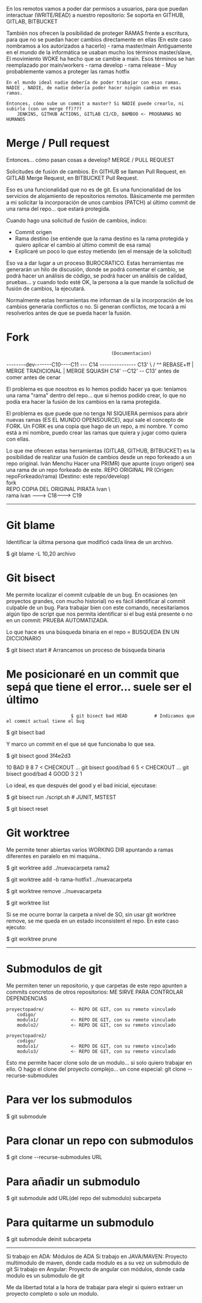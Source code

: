 En los remotos vamos a poder dar permisos a usuarios, para que puedan interactuar (WRITE/READ) a nuestro repositorio: Se soporta en GITHUB, GITLAB, BITBUCKET

También nos ofrecen la posibilidad de proteger RAMAS frente a escritura, para que no se puedan hacer cambios directamente en ellas (En este caso nombramos a los autorizados a hacerlo)
    - rama master/main
      Antiguamente en el mundo de la informática se usaban mucho los términos master/slave, El movimiento WOKE ha hecho que se cambie a main. Esos términos se han reemplazado por main/workers
    - rama develop
    - rama release
    - Muy probablemente vamos a proteger las ramas hotfix

    En el mundo ideal nadie debería de poder trabajar con esas ramas. NADIE , NADIE, de nadie debería poder hacer ningún cambio en esas ramas.

    Entonces, cómo sube un commit a master? Si NADIE puede crearlo, ni subirlo (con un merge ff)???
        JENKINS, GITHUB ACTIONS, GITLAB CI/CD, BAMBOO <- PROGRAMAS NO HUMANOS

# Merge / Pull request

Entonces... cómo pasan cosas a develop? MERGE / PULL REQUEST

Solicitudes de fusión de cambios. En GITHUB se llaman Pull Request, en GITLAB Merge Request, en BITBUCKET Pull Request.

Eso es una funcionalidad que no es de git. Es una funcionalidad de los servicios de alojamiento de repositorios remotos. Básicamente me permiten a mi solicitar la incorporación de unos cambios (PATCH) al último commit de una rama del repo... que estará protegida.

Cuando hago una solicitud de fusión de cambios, indico:
- Commit origen
- Rama destino (se entiende que la rama destino es la rama protegida y quiero aplicar el cambio al último commit de esa rama)
- Explicaré un poco lo que estoy metiendo (en el mensaje de la solicitud)

Eso va a dar lugar a un proceso BUROCRATICO. Estas herramientas me generarán un hilo de discusión, donde se podrá comentar el cambio, se podrá hacer un análisis de código, se podrá hacer un análisis de calidad, pruebas... y cuando todo esté OK, la persona a la que mande la solicitud de fusión de cambios, la ejecutará.

Normalmente estas herramientas me informan de si la incorporación de los cambios generaría conflictos o no. Si generan conflictos, me tocará a mi resolverlos antes de que se pueda hacer la fusión.

# Fork
                            
                                           (Documentacion)
--------dev-------C10----C11 --- C14 --------------- C13'
                                    \                / ^^ REBASE+ff | MERGE TRADICIONAL | MERGE SQUASH
                                    C14' --C12' -- C13'
                                            antes de comer
                                                    antes de cenar

El problema es que nosotros es lo hemos podido hacer ya que: teníamos una rama "rama" dentro del repo... que si hemos podido crear, lo que no podía era hacer la fusión de los cambios en la rama protegida.

El problema es que puede que no tenga NI SIQUIERA permisos para abrir nuevas ramas (ES EL MUNDO OPENSOURCE), aquí sale el concepto de FORK.
Un FORK es una copia que hago de un repo, a mi nombre. Y como está a mi nombre, puedo crear las ramas que quiera y jugar como quiera con ellas.

Lo que me ofrecen estas herramientas (GITLAB, GITHUB, BITBUCKET) es la posibilidad de realizar una fusión de cambios desde un repo forkeado a un repo original.
                                Iván
    Menchu                      Hacer una PR(MR) que apunte (cuyo origen) sea una rama de un repo forkeado de este.
    REPO ORIGINAL               PR (Origen: repoForkeado/rama) (Destino: este repo/develop)
        \
        fork
           \
           REPO COPIA DEL ORIGINAL PIRATA
           Ivan             \                       
                            rama ivan ---> C18---> C19


---


# Git blame

Identificar la última persona que modificó cada línea de un archivo.

$ git blame -L 10,20 archivo

# Git bisect

Me permite localizar el commit culpable de un bug.
En ocasiones (en proyectos grandes, con mucho historial) no es fácil identificar al commit culpable de un bug. 
Para trabajar bien con este comando, necesitaríamos algún tipo de script que nos permita identificar si el bug está presente o no en un commit: PRUEBA AUTOMATIZADA.

Lo que hace es una búsqueda binaria en el repo = BUSQUEDA EN UN DICCIONARIO

$ git bisect start         # Arrancamos un proceso de búsqueda binaria
# Me posicionaré en un commit que sepá que tiene el error... suele ser el último
                            $ git bisect bad HEAD          # Indicamos que el commit actual tiene el bug
$ git bisect bad

Y marco un commit en el que sé que funcionaba lo que sea.

$ git bisect good 3f4e2d3

10          BAD
9
8
7                   < CHECKOUT ... git bisect good/bad
6
5                   < CHECKOUT ... git bisect good/bad
4           GOOD
3
2
1

Lo ideal, es que después del good y el bad inicial, ejecutase:

$ git bisect run ./script.sh  # JUNIT, MSTEST

$ git bisect reset

# Git worktree

Me permite tener abiertas varios WORKING DIR apuntando a ramas diferentes en paralelo en mi maquina..

$ git worktree add ../nuevacarpeta rama2

$ git worktree add -b rama-hotfix1 ../nuevacarpeta

$ git worktree remove ../nuevacarpeta

$ git worktree list

Si se me ocurre borrar la carpeta a nivel de SO, sin usar git worktree remove, se me queda en un estado inconsistent el repo. En este caso ejecuto:

$ git worktree prune

---

# Submodulos de git

Me permiten tener un repositorio, y que carpetas de este repo apunten a commits concretos de otros repositorios:
ME SIRVE PARA CONTROLAR DEPENDENCIAS

    proyectopadre/          <- REPO DE GIT, con su remoto vinculado
        codigo/
        modulo1/            <- REPO DE GIT, con su remoto vinculado
        modulo2/            <- REPO DE GIT, con su remoto vinculado

    proyectopadre2/
        codigo/
        modulo1/            <- REPO DE GIT, con su remoto vinculado
        modulo3/            <- REPO DE GIT, con su remoto vinculado

Esto me permite hacer clone solo de un modulo... si solo quiero trabajar en ello.
O hago el clone del proyecto complejo... un cone especial: git clone --recurse-submodules

# Para ver los submodulos
$ git submodule 

# Para clonar un repo con submodulos
$ git clone --recurse-submodules URL

# Para añadir un submodulo
$ git submodule add URL(del repo del submodulo) subcarpeta

# Para quitarme un submodulo
$ git submodule deinit subcarpeta

---

Si trabajo en ADA: Módulos de ADA
Si trabajo en JAVA/MAVEN: Proyecto multimodulo de maven, donde cada modulo es a su vez un submodulo de git
Si trabajo en Angular: Proyecto de angular con módulos, donde cada modulo es un submodulo de git


Me da libertad total a la hora de trabajar para elegir si quiero extraer un proyecto completo o solo un modulo.
